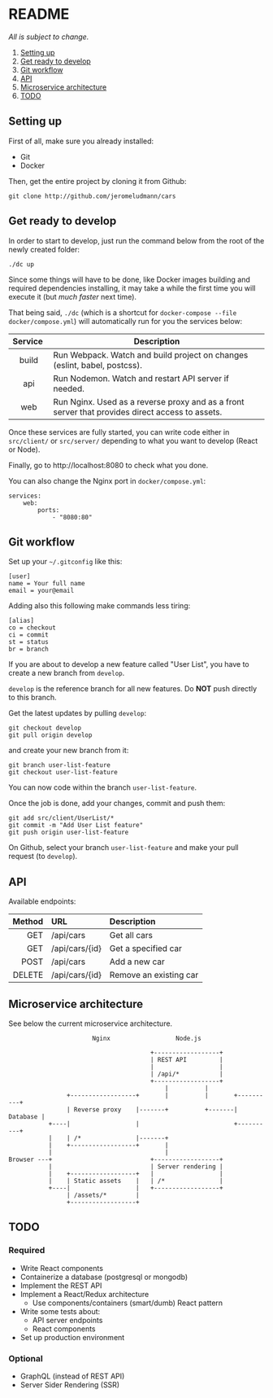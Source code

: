 # README

_All is subject to change._

1.  [Setting up](#setting-up)
2.  [Get ready to develop](#get-ready-to-develop)
3.  [Git workflow](#git-workflow)
4.  [API](#api)
5.  [Microservice architecture](#microservice-architecture)
6.  [TODO](#todo)

## Setting up

First of all, make sure you already installed:

* Git
* Docker

Then, get the entire project by cloning it from Github:

```
git clone http://github.com/jeromeludmann/cars
```

## Get ready to develop

In order to start to develop, just run the command below from the root of the newly created folder:

```
./dc up
```

Since some things will have to be done, like Docker images building and required dependencies installing, it may take a while the first time you will execute it (but _much faster_ next time).

That being said, `./dc` (which is a shortcut for `docker-compose --file docker/compose.yml`) will automatically run for you the services below:

| Service  | Description                                                                                     |
| :------: | ----------------------------------------------------------------------------------------------- |
|  build   | Run Webpack. Watch and build project on changes (eslint, babel, postcss).                       |
|   api    | Run Nodemon. Watch and restart API server if needed.                                            |
|   web    | Run Nginx. Used as a reverse proxy and as a front server that provides direct access to assets. |

Once these services are fully started, you can write code either in `src/client/` or `src/server/` depending to what you want to develop (React or Node).

Finally, go to http://localhost:8080 to check what you done.

You can also change the Nginx port in `docker/compose.yml`:

```
services:
    web:
        ports:
            - "8080:80"
```

## Git workflow

Set up your `~/.gitconfig` like this:

```
[user]
name = Your full name
email = your@email
```

Adding also this following make commands less tiring:

```
[alias]
co = checkout
ci = commit
st = status
br = branch
```

If you are about to develop a new feature called "User List", you have to create a new branch from `develop`.

`develop` is the reference branch for all new features. Do **NOT** push directly to this branch.

Get the latest updates by pulling `develop`:

```
git checkout develop
git pull origin develop
```

and create your new branch from it:

```
git branch user-list-feature
git checkout user-list-feature
```

You can now code within the branch `user-list-feature`.

Once the job is done, add your changes, commit and push them:

```
git add src/client/UserList/*
git commit -m "Add User List feature"
git push origin user-list-feature
```

On Github, select your branch `user-list-feature` and make your pull request (to `develop`).

## API

Available endpoints:

| Method | URL            | Description            |
| -----: | :------------- | :--------------------- |
|    GET | /api/cars      | Get all cars           |
|    GET | /api/cars/{id} | Get a specified car    |
|   POST | /api/cars      | Add a new car          |
| DELETE | /api/cars/{id} | Remove an existing car |

## Microservice architecture

See below the current microservice architecture.

```
                       Nginx                  Node.js

                                       +------------------+
                                       | REST API         |
                                       |                  |
                                       | /api/*           |
                                       +------------------+
                                           |          |
                +------------------+       |          |       +----------+
                | Reverse proxy    |-------+          +-------| Database |
           +----|                  |                          +----------+
           |    | /*               |-------+
           |    +------------------+       |
           |                               |
Browser ---+                           +------------------+
           |                           | Server rendering |
           |    +------------------+   |                  |
           |    | Static assets    |   | /*               |
           +----|                  |   +------------------+
                | /assets/*        |
                +------------------+
```

## TODO

### Required

* Write React components
* Containerize a database (postgresql or mongodb)
* Implement the REST API
* Implement a React/Redux architecture
  * Use components/containers (smart/dumb) React pattern
* Write some tests about:
  * API server endpoints
  * React components
* Set up production environment

### Optional

* GraphQL (instead of REST API)
* Server Sider Rendering (SSR)

```

```
